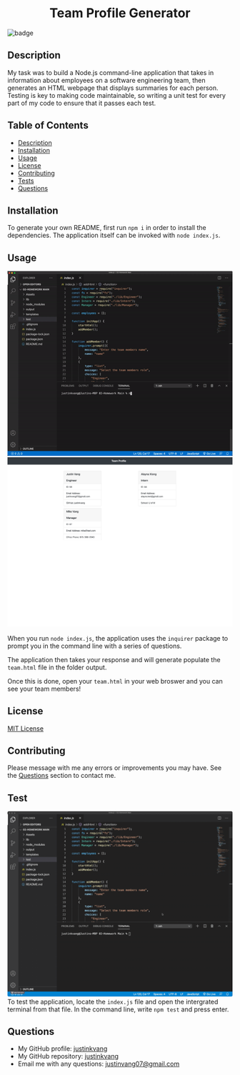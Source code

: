 
  <h1 align="center">Team Profile Generator</h1>
  
  ![badge](https://img.shields.io/badge/license-MIT-blue)<br />

  ## Description
  My task was to build a Node.js command-line application that takes in information about employees on a software engineering team, then generates an HTML webpage that displays summaries for each person. Testing is key to making code maintainable, so writing a unit test for every part of my code to ensure that it passes each test.

  ## Table of Contents
  - [Description](#description)
  - [Installation](#installation)
  - [Usage](#usage)
  - [License](#license)
  - [Contributing](#contributing)
  - [Tests](#test)
  - [Questions](#questions)

  ## Installation
  To generate your own README, first run `npm i` in order to install the dependencies. The application itself can be invoked with `node index.js`.

  ## Usage
  ![Gif demo of team-profile-generator](./Assets/walk-through.gif)
  ![example on web](./Assets/example.png)
  
  When you run `node index.js`, the application uses the `inquirer` package to prompt you in the command line with a series of questions.

  The application then takes your response and will generate populate the `team.html` file in the folder output. 

  Once this is done, open your `team.html` in your web broswer and you can see your team members!

  ## License
  [MIT License](https://choosealicense.com/licenses/mit/)

  ## Contributing
  Please message with me any errors or improvements you may have. See the [Questions](#questions) section to contact me.

  ## Test
  ![Gif demo of test through Jest](./Assets/test.gif)
  To test the application, locate the `index.js` file and open the intergrated terminal from that file. In the command line, write `npm test` and press enter. 

  ## Questions
  - My GitHub profile: [justinkvang](http://github.com/justinkvang)
  - My GitHub repository: [justinkvang](http://github.com/justinkvang?tab=repositories)
  - Email me with any questions: justinvang07@gmail.com
